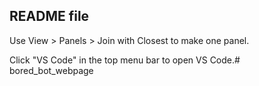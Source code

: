 ## README file

Use View > Panels > Join with Closest to make one panel.

Click "VS Code" in the top menu bar to open VS Code.# bored_bot_webpage
